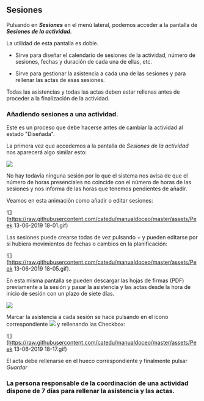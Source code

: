 ## Sesiones

Pulsando en _**Sesiones**_ en el menú lateral, podemos acceder a la pantalla de **_Sesiones de la actividad_**.

La utilidad de esta pantalla es doble.

* Sirve para diseñar el calendario de sesiones de la actividad, número de sesiones, fechas y duración de cada una de ellas, etc.

* Sirve para gestionar la asistencia a cada una de las sesiones y para rellenar las actas de esas sesiones.

Todas las asistencias y todas las actas deben estar rellenas antes de proceder a la finalización de la actividad.

### Añadiendo sesiones a una actividad.

Este es un proceso que debe hacerse antes de cambiar la actividad al estado "Diseñada".

La primera vez que accedemos a la pantalla de _Sesiones de la actividad_ nos aparecerá algo similar esto:

![](https://raw.githubusercontent.com/catedu/manualdoceo/master/assets/Selección_731.png)

No hay todavía ninguna sesión por lo que el sistema nos avisa de que el número de horas presenciales no coincide con el número de horas de las sesiones y nos informa de las horas que tenemos pendientes de añadir.

Veamos en esta animación como añadir o editar sesiones:

![](https://raw.githubusercontent.com/catedu/manualdoceo/master/assets/Peek 13-06-2019 18-01.gif)

Las sesiones puede crearse todas de vez pulsando + y pueden editarse por si hubiera movimientos de fechas o cambios en la planificación:

![](https://raw.githubusercontent.com/catedu/manualdoceo/master/assets/Peek 13-06-2019 18-05.gif).

En esta misma pantalla se pueden descargar las hojas de firmas (PDF) previamente a la sesión y pasar la asistencia y las actas desde la hora de inicio de sesión con un plazo de siete días.

![](https://raw.githubusercontent.com/catedu/manualdoceo/master/assets/Selección_732.png)

Marcar la asistencia a cada sesión se hace pulsando en el icono correspondiente ![](https://raw.githubusercontent.com/catedu/manualdoceo/master/assets/Selección_791.png) y rellenando las Checkbox:

![](https://raw.githubusercontent.com/catedu/manualdoceo/master/assets/Peek 13-06-2019 18-17.gif)

El acta debe rellenarse en el hueco correspondiente y finalmente pulsar _Guardar_

### La persona responsable de la coordinación de una actividad dispone de 7 días para rellenar la asistencia y las actas.
